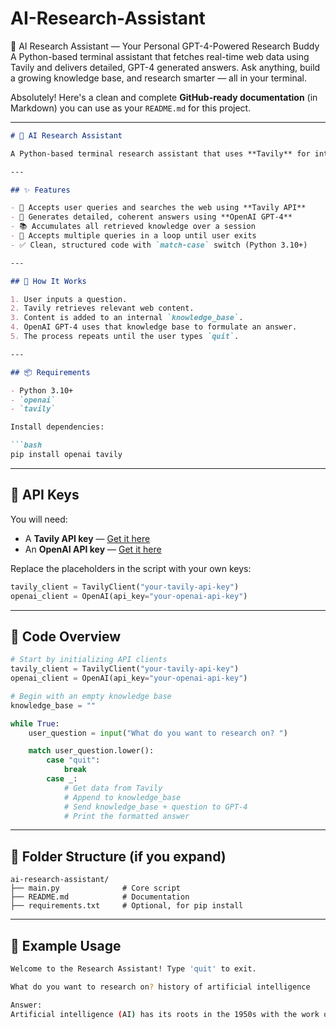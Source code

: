 # AI-Research-Assistant
🧠 AI Research Assistant — Your Personal GPT-4-Powered Research Buddy  A Python-based terminal assistant that fetches real-time web data using Tavily and delivers detailed, GPT-4 generated answers. Ask anything, build a growing knowledge base, and research smarter — all in your terminal.


Absolutely! Here's a clean and complete **GitHub-ready documentation** (in Markdown) you can use as your `README.md` for this project.

---

```markdown
# 🧠 AI Research Assistant

A Python-based terminal research assistant that uses **Tavily** for intelligent web search and **OpenAI GPT-4** to generate well-formatted, intelligent answers from the retrieved data.

---

## ✨ Features

- 🔎 Accepts user queries and searches the web using **Tavily API**
- 🧠 Generates detailed, coherent answers using **OpenAI GPT-4**
- 📚 Accumulates all retrieved knowledge over a session
- 🔁 Accepts multiple queries in a loop until user exits
- ✅ Clean, structured code with `match-case` switch (Python 3.10+)

---

## 🚀 How It Works

1. User inputs a question.
2. Tavily retrieves relevant web content.
3. Content is added to an internal `knowledge_base`.
4. OpenAI GPT-4 uses that knowledge base to formulate an answer.
5. The process repeats until the user types `quit`.

---

## 📦 Requirements

- Python 3.10+
- `openai`
- `tavily`

Install dependencies:

```bash
pip install openai tavily
```

---

## 🔐 API Keys

You will need:

- A **Tavily API key** — [Get it here](https://www.tavily.com/)
- An **OpenAI API key** — [Get it here](https://platform.openai.com/account/api-keys)

Replace the placeholders in the script with your own keys:

```python
tavily_client = TavilyClient("your-tavily-api-key")
openai_client = OpenAI(api_key="your-openai-api-key")
```

---

## 🧩 Code Overview

```python
# Start by initializing API clients
tavily_client = TavilyClient("your-tavily-api-key")
openai_client = OpenAI(api_key="your-openai-api-key")

# Begin with an empty knowledge base
knowledge_base = ""

while True:
    user_question = input("What do you want to research on? ")

    match user_question.lower():
        case "quit":
            break
        case _:
            # Get data from Tavily
            # Append to knowledge_base
            # Send knowledge_base + question to GPT-4
            # Print the formatted answer
```

---

## 📂 Folder Structure (if you expand)

```
ai-research-assistant/
├── main.py              # Core script
├── README.md            # Documentation
├── requirements.txt     # Optional, for pip install
```

---

## 🧠 Example Usage

```bash
Welcome to the Research Assistant! Type 'quit' to exit.

What do you want to research on? history of artificial intelligence

Answer:
Artificial intelligence (AI) has its roots in the 1950s with the work of pioneers like Alan Turing...
```
